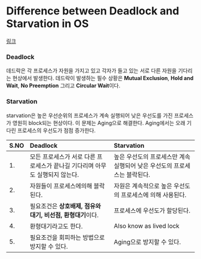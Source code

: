 # Difference between Deadlock and Starvation in OS

[링크](https://www.geeksforgeeks.org/difference-between-deadlock-and-starvation-in-os/)

### Deadlock

데드락은 각 프로세스가 자원을 가지고 있고 각자가 들고 있는 서로 다른 자원을 기다리는 현상에서 발생한다. 데드락이 발생하는 필수 상황은 **Mutual Exclusion**, **Hold and Wait**, **No Preemption** 그리고 **Circular Wait**이다. 

### Starvation

starvation은 높은 우선순위의 프로세스가 계속 실행되어 낮은 우선도를 가진 프로세스가 영원히 block되는 현상이다. 이 문제는 Aging으로 해결한다. Aging에서는 오래 기다린 프로세스의 우선도가 점점 증가한다.

| S.NO | Deadlock                                                     | Starvation                                                   |
| :--- | :----------------------------------------------------------- | :----------------------------------------------------------- |
| 1.   | 모든 프로세스가 서로 다른 프로세스가 끝나길 기다리며 아무도 실행되지 않는다. | 높은 우선도의 프로세스만 계속 실행되어 낮은 우선도의 프로세스는 블락된다. |
| 2.   | 자원들이 프로세스에의해 블락된다.                            | 자원은 계속적으로 높은 우선도의 프로세스에 의해 사용된다.    |
| 3.   | 필요조건은 **상호배제, 점유와 대기, 비선점, 환형대기**이다.  | 프로세스에 우선도가 할당된다.                                |
| 4.   | 환형대기라고도 한다.                                         | Also know as lived lock                                      |
| 5.   | 필요조건을 회피하는 방법으로 방지할 수 있다.                 | Aging으로 방지할 수 있다.                                    |

